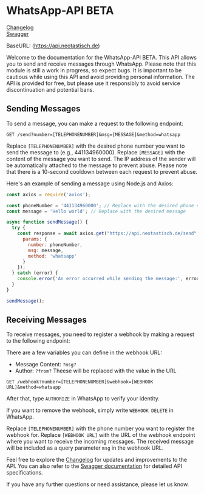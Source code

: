 # WhatsApp-API BETA

[Changelog](https://github.com/Neotastisch/WhatsApp-API/blob/main/changelog.md)<br>
[Swagger](https://api.neotastisch.de/swagger/)

BaseURL: (https://api.neotastisch.de)

Welcome to the documentation for the WhatsApp-API BETA. This API allows you to send and receive messages through WhatsApp. Please note that this module is still a work in progress, so expect bugs. It is important to be cautious while using this API and avoid providing personal information. The API is provided for free, but please use it responsibly to avoid service discontinuation and potential bans.

## Sending Messages

To send a message, you can make a request to the following endpoint:

```http
GET /send?number=[TELEPHONENUMBER]&msg=[MESSAGE]&method=whatsapp
```

Replace `[TELEPHONENUMBER]` with the desired phone number you want to send the message to (e.g., 441134960000). Replace `[MESSAGE]` with the content of the message you want to send. The IP address of the sender will be automatically attached to the message to prevent abuse. Please note that there is a 10-second cooldown between each request to prevent abuse.

Here's an example of sending a message using Node.js and Axios:

```javascript
const axios = require('axios');

const phoneNumber = '441134960000'; // Replace with the desired phone number
const message = 'Hello world'; // Replace with the desired message

async function sendMessage() {
  try {
    const response = await axios.get("https://api.neotastisch.de/send", {
      params: {
        number: phoneNumber,
        msg: message,
        method: 'whatsapp'
      }
    });
  } catch (error) {
    console.error('An error occurred while sending the message:', error);
  }
}

sendMessage();                           
```

## Receiving Messages

To receive messages, you need to register a webhook by making a request to the following endpoint:

There are a few variables you can define in the webhook URL: 
- Message Content: `?msg?`
- Author: `?from?`
Theese will be replaced with the value in the URL

```http
GET /webhook?number=[TELEPHONENUMBER]&webhook=[WEBHOOK URL]&method=whatsapp                                        
```

After that, type `AUTHORIZE` in WhatsApp to verify your identity.

If you want to remove the webhook, simply write `WEBHOOK DELETE` in WhatsApp.

Replace `[TELEPHONENUMBER]` with the phone number you want to register the webhook for. Replace `[WEBHOOK URL]` with the URL of the webhook endpoint where you want to receive the incoming messages. The received message will be included as a query parameter `msg` in the webhook URL.

Feel free to explore the [Changelog](https://github.com/Neotastisch/WhatsApp-API/blob/main/changelog.md) for updates and improvements to the API. You can also refer to the [Swagger documentation](https://api.neotastisch.de/swagger/) for detailed API specifications.

If you have any further questions or need assistance, please let us know.
